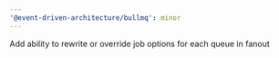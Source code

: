 ```yaml
---
'@event-driven-architecture/bullmq': minor
---
```


Add ability to rewrite or override job options for each queue in fanout
